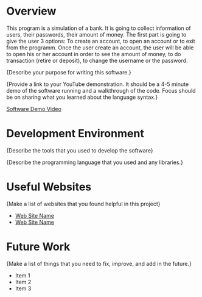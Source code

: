 # Overview

This program is a simulation of a bank. It is going to collect information of users, their passwords, their amount of money. The first part is going to give the user 3 options: To create an account, to open an account or to exit from the programm. Once the user create an account, the user will be able to open his or her account in order to see the amount of money, to do transaction (retire or deposit), to change the username or the password. 


{Describe your purpose for writing this software.}

{Provide a link to your YouTube demonstration.  It should be a 4-5 minute demo of the software running and a walkthrough of the code.  Focus should be on sharing what you learned about the language syntax.}

[Software Demo Video](http://youtube.link.goes.here)

# Development Environment

{Describe the tools that you used to develop the software}

{Describe the programming language that you used and any libraries.}

# Useful Websites

{Make a list of websites that you found helpful in this project}
* [Web Site Name](http://url.link.goes.here)
* [Web Site Name](http://url.link.goes.here)

# Future Work

{Make a list of things that you need to fix, improve, and add in the future.}
* Item 1
* Item 2
* Item 3